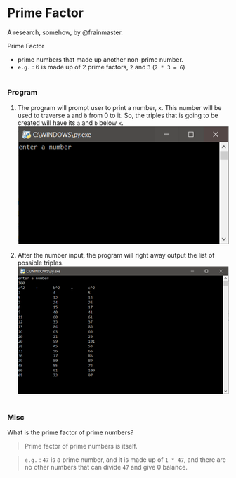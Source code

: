 # Prime Factor
A research, somehow, by @frainmaster.

Prime Factor
- prime numbers that made up another non-prime number.
- `e.g.` : 6 is made up of 2 prime factors, `2` and `3` (`2 * 3 = 6`)

# 
### Program
1. The program will prompt user to print a number, `x`. This number will be used to traverse `a` and `b` from 0 to it. So, the triples that
is going to be created will have its `a` and `b` below `x`.
![](https://github.com/frainmaster/mathematics/blob/master/pythagorean%20triples/2.PNG)

2. After the number input, the program will right away output the list of possible triples.
![](https://github.com/frainmaster/mathematics/blob/master/pythagorean%20triples/3.PNG)

# 
### Misc

What is the prime factor of prime numbers?
> Prime factor of prime numbers is itself.

> `e.g.` : `47` is a prime number, and it is made up of `1 * 47`, and there are no other numbers that can divide `47` and give 0 balance.
